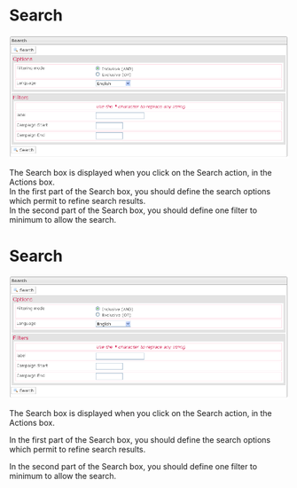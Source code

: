 <!--
created_at: '2012-04-12 19:12:24'
updated_at: '2013-03-13 14:12:44'
authors:
    - 'Jérôme Bogaerts'
contributors:
    - 'Sophie Doublet'
tags:
    - Deliveries
-->

Search
======

![](../resources/campaigns-search.png)

The Search box is displayed when you click on the Search action, in the Actions box.\
In the first part of the Search box, you should define the search options which permit to refine search results.\
In the second part of the Search box, you should define one filter to minimum to allow the search.

Search
======

![](../resources/campaigns-search.png)

The Search box is displayed when you click on the Search action, in the Actions box.<br/>

In the first part of the Search box, you should define the search options which permit to refine search results.<br/>

In the second part of the Search box, you should define one filter to minimum to allow the search.


